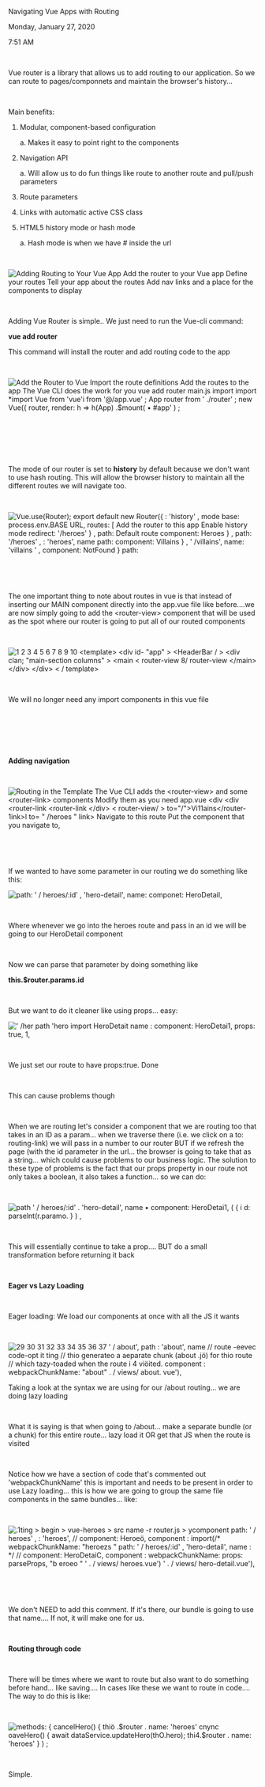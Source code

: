 Navigating Vue Apps with Routing

Monday, January 27, 2020

7:51 AM

 

Vue router is a library that allows us to add routing to our application. So we can route to pages/componnets and maintain the browser\'s history...

 

Main benefits:

1.  Modular, component-based configuration

    a.  Makes it easy to point right to the components

2.  Navigation API

    a.  Will allow us to do fun things like route to another route and pull/push parameters

3.  Route parameters

4.  Links with automatic active CSS class

5.  HTML5 history mode or hash mode

    a.  Hash mode is when we have \# inside the url

 

![Adding Routing to Your Vue App Add the router to your Vue app Define your routes Tell your app about the routes Add nav links and a place for the components to display ](005_Navigating_Vue_Apps_with_Routing_000.png)

 

Adding Vue Router is simple.. We just need to run the Vue-cli command:

**vue add router**

This command will install the router and add routing code to the app

 

![Add the Router to Vue Import the route definitions Add the routes to the app The Vue CLI does the work for you vue add router main.js import import \*import Vue from \'vue\'i from \'@/app.vue\' ; App router from \' ./router\' ; new Vue({ router, render: h =\> h(App) .\$mount( • #app\' ) ; ](005_Navigating_Vue_Apps_with_Routing_001.png)

 

 

 

The mode of our router is set to **history** by default because we don\'t want to use hash routing. This will allow the browser history to maintain all the different routes we will navigate too.

 

![Vue.use(Router); export default new Router({ : \'history\' , mode base: process.env.BASE URL, routes: \[ Add the router to this app Enable history mode redirect: \'/heroes\' } , path: Default route component: Heroes } , path: \'/heroes\' , : \'heroes\', name path: component: Villains } , \' /villains\', name: \'villains \' , component: NotFound } path: ](005_Navigating_Vue_Apps_with_Routing_002.png)

 

 

The one important thing to note about routes in vue is that instead of inserting our MAIN component directly into the app.vue file like before....we are now simply going to add the \<router-view\> component that will be used as the spot where our router is going to put all of our routed components

 

![1 2 3 4 5 6 7 8 9 10 \<template\> \<div id- \"app\" \> \<HeaderBar / \> \<div clan; \"main-section columns\" \> \<main \< router-view 8/ router-view \</main\> \</div\> \</div\> \< / template\> ](005_Navigating_Vue_Apps_with_Routing_003.png)

 

We will no longer need any import components in this vue file

 

 

 

**Adding navigation**

 

![Routing in the Template The Vue CLI adds the \<router-view\> and some \<router-link\> components Modify them as you need app.vue \<div \<div \<router-link \<router-link \</div\> \< router-view/ \> to=\"/\"\>Vi11ains\</router-1ink\>l to= \" /heroes \" link\> Navigate to this route Put the component that you navigate to, ](005_Navigating_Vue_Apps_with_Routing_004.png)

 

 

If we wanted to have some parameter in our routing we do something like this:

![path: \' / heroes/:id\' , \'hero-detail\', name: componet: HeroDetaiI, ](005_Navigating_Vue_Apps_with_Routing_005.png)

 

Where whenever we go into the heroes route and pass in an id we will be going to our HeroDetail component

 

Now we can parse that parameter by doing something like

**this.\$router.params.id**

 

But we want to do it cleaner like using props... easy:

![\' /her path \'hero import HeroDetait name : component: HeroDetai1, props: true, 1, ](005_Navigating_Vue_Apps_with_Routing_006.png)

 

We just set our route to have props:true. Done

 

This can cause problems though

 

When we are routing let\'s consider a component that we are routing too that takes in an ID as a param... when we traverse there (i.e. we click on a to: routing-link) we will pass in a number to our router BUT if we refresh the page (with the id parameter in the url... the browser is going to take that as a string... which could cause problems to our business logic. The solution to these type of problems is the fact that our props property in our route not only takes a boolean, it also takes a function... so we can do:

 

![path \' / heroes/:id\' . \'hero-detail\', name • component: HeroDetai1, ( { i d: parselnt(r.paramo. } ) , ](005_Navigating_Vue_Apps_with_Routing_007.png)

 

This will essentially continue to take a prop.... BUT do a small transformation before returning it back

 

**Eager vs Lazy Loading**

 

Eager loading: We load our components at once with all the JS it wants

 

![29 30 31 32 33 34 35 36 37 \' / about\', path : \'about\', name // route -eevec code-opt it ting // thio generateo a aeparate chunk (about .jö) for thio route // which tazy-toaded when the route i 4 viöited. component : webpackChunkName: \"about\" . / views/ about. vue\'), ](005_Navigating_Vue_Apps_with_Routing_008.png)

Taking a look at the syntax we are using for our /about routing... we are doing lazy loading

 

What it is saying is that when going to /about... make a separate bundle (or a chunk) for this entire route... lazy load it OR get that JS when the route is visited

 

Notice how we have a section of code that\'s commented out \'webpackChunkName\' this is important and needs to be present in order to use Lazy loading... this is how we are going to group the same file components in the same bundles... like:

 

![.1ting \> begin \> vue-heroes \> src name -r router.js \> ycomponent path: \' / heroes\' , : \'heroes\', // component: Heroeö, component : import(/\* webpackChunkName: \"heroezs \" path: \' / heroes/:id\' , \'hero-detail\', name : \*/ // component: HeroDetaiC, component : webpackChunkName: props: parseProps, \"b eroeo \" \' . / views/ heroes.vue\') \' . / views/ hero-detail.vue\'), ](005_Navigating_Vue_Apps_with_Routing_009.png)

 

 

We don't NEED to add this comment. If it\'s there, our bundle is going to use that name.... If not, it will make one for us.

 

**Routing through code**

 

There will be times where we want to route but also want to do something before hand... like saving.... In cases like these we want to route in code.... The way to do this is like:

 

![methods: { cancelHero() { thiö .\$router . name: \'heroes\' cnync oaveHero() { await dataService.updateHero(thO.hero); thi4.\$router . name: \'heroes\' } ) ; ](005_Navigating_Vue_Apps_with_Routing_010.png)

 

Simple.
